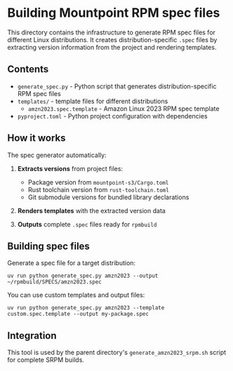# Building Mountpoint RPM spec files

This directory contains the infrastructure to generate RPM spec files for different Linux distributions. It creates distribution-specific `.spec` files by extracting version information from the project and rendering templates.

## Contents

- `generate_spec.py` - Python script that generates distribution-specific RPM spec files
- `templates/` - template files for different distributions
  - `amzn2023.spec.template` - Amazon Linux 2023 RPM spec template
- `pyproject.toml` - Python project configuration with dependencies

## How it works

The spec generator automatically:

1. **Extracts versions** from project files:
   - Package version from `mountpoint-s3/Cargo.toml`
   - Rust toolchain version from `rust-toolchain.toml`
   - Git submodule versions for bundled library declarations

2. **Renders templates** with the extracted version data

3. **Outputs** complete `.spec` files ready for `rpmbuild`

## Building spec files

Generate a spec file for a target distribution:

    uv run python generate_spec.py amzn2023 --output ~/rpmbuild/SPECS/amzn2023.spec

You can use custom templates and output files:

    uv run python generate_spec.py amzn2023 --template custom.spec.template --output my-package.spec

## Integration

This tool is used by the parent directory's `generate_amzn2023_srpm.sh` script for complete SRPM builds.


